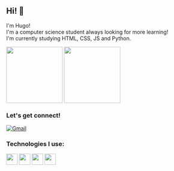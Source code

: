 ## Hi! 👋

I'm Hugo! 
<br>
I'm a computer science student always looking for more learning!
<br>
I'm currently studying HTML, CSS, JS and Python.

<div>
   <img align="center" height="150em" src="https://github-readme-stats.vercel.app/api?username=hugo-galaxy&show_icons=true&theme=highcontrast"/> 
   <img align="center" height="150em" src="https://github-readme-stats.vercel.app/api/top-langs/?username=hugo-galaxy&layout=compact&theme=highcontrast"/>
</div>

### Let's get connect!
[![Gmail](https://img.shields.io/badge/Gmail-D14836?style=for-the-badge&logo=gmail&logoColor=white)](mailto:hugomonteiroguedes@gmail.com)

### Technologies I use:
<div>
   <img align="center" height="30" widht="40" src="https://cdn.jsdelivr.net/gh/devicons/devicon/icons/html5/html5-original-wordmark.svg"/>
   <img align="center" height="30" widht="40" src="https://cdn.jsdelivr.net/gh/devicons/devicon/icons/css3/css3-original-wordmark.svg"/>
   <img align="center" height="30" widht="40" src="https://cdn.jsdelivr.net/gh/devicons/devicon/icons/javascript/javascript-original.svg"/>
   <img align="center" height="30" widht="40" src="https://cdn.jsdelivr.net/gh/devicons/devicon/icons/python/python-plain.svg"/>
</div>

